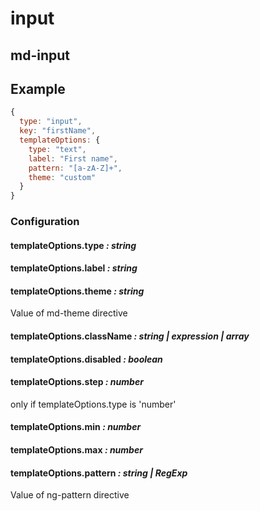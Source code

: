 input
=====

md-input
--------

Example
-------

```javascript
{
  type: "input",
  key: "firstName",
  templateOptions: {
    type: "text",
    label: "First name",
    pattern: "[a-zA-Z]+",
    theme: "custom"
  }
}
```

### Configuration

#### templateOptions.type *: string*

#### templateOptions.label *: string*

#### templateOptions.theme *: string*

Value of md-theme directive

#### templateOptions.className _: string | expression | array_

#### templateOptions.disabled _: boolean_

#### templateOptions.step *: number*

only if templateOptions.type is 'number'

#### templateOptions.min *: number*

#### templateOptions.max *: number*

#### templateOptions.pattern *: string | RegExp*

Value of ng-pattern directive
